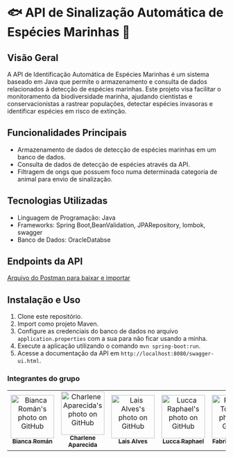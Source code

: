 # 🐟 API de Sinalização Automática de Espécies Marinhas 🌊

## Visão Geral
A API de Identificação Automática de Espécies Marinhas é um sistema baseado em Java que permite o armazenamento e consulta de dados relacionados à detecção de espécies marinhas. Este projeto visa facilitar o monitoramento da biodiversidade marinha, ajudando cientistas e conservacionistas a rastrear populações, detectar espécies invasoras e identificar espécies em risco de extinção.

## Funcionalidades Principais
- Armazenamento de dados de detecção de espécies marinhas em um banco de dados.
- Consulta de dados de detecção de espécies através da API.
- Filtragem de ongs que possuem foco numa determinada categoria de animal para envio de sinalização.

## Tecnologias Utilizadas
- Linguagem de Programação: Java
- Frameworks: Spring Boot,BeanValidation, JPARepository, lombok, swagger
- Banco de Dados: OracleDatabse

## Endpoints da API
[Arquivo do Postman para baixar e importar](https://github.com/charlenefialho/javaAPI-oceanovivo-gs/blob/main/docs-files/api-java-oceano-vivo.postman_collection.json)

## Instalação e Uso
1. Clone este repositório.
2. Import como projeto Maven.
3. Configure as credenciais do banco de dados no arquivo `application.properties` com a sua para não ficar usando a minha.
4. Execute a aplicação utilizando o comando `mvn spring-boot:run`.
5. Acesse a documentação da API em `http://localhost:8080/swagger-ui.html`.

### Integrantes do grupo
<table>
  <tr>
        <td align="center">
      <a href="https://github.com/biancaroman">
        <img src="https://avatars.githubusercontent.com/u/128830935?v=4" width="100px;" border-radius='50%' alt="Bianca Román's photo on GitHub"/><br>
        <sub>
          <b>Bianca Román</b>
        </sub>
      </a>
    </td>
    <td align="center">
      <a href="https://github.com/charlenefialho">
        <img src="https://avatars.githubusercontent.com/u/94643076?v=4" width="100px;" border-radius='50%' alt="Charlene Aparecida's photo on GitHub"/><br>
        <sub>
          <b>Charlene Aparecida</b>
        </sub>
      </a>
    </td>
    <td align="center">
      <a href="https://github.com/laiscrz">
        <img src="https://avatars.githubusercontent.com/u/133046134?v=4" width="100px;" alt="Lais Alves's photo on GitHub"/><br>
        <sub>
          <b>Lais Alves</b>
        </sub>
      </a>
    </td>
    <td align="center">
      <a href="https://github.com/LuccaRaphael">
        <img src="https://avatars.githubusercontent.com/u/127765063?v=4" width="100px;" border-radius='50%' alt="Lucca Raphael's photo on GitHub"/><br>
        <sub>
          <b>Lucca Raphael</b>
        </sub>
      </a>
    </td>
     <td align="center">
      <a href="https://github.com/Fabs0602">
        <img src="https://avatars.githubusercontent.com/u/111320639?v=4" width="100px;" border-radius='50%' alt="Fabricio Torres's photo on GitHub"/><br>
        <sub>
          <b>Fabricio Torres</b>
        </sub>
      </a>
    </td>
  </tr>
</table>

